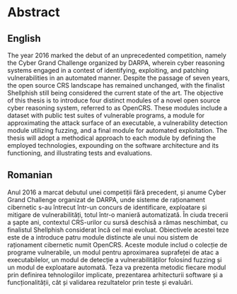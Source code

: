 # Abstract

## English

The year 2016 marked the debut of an unprecedented competition, namely the Cyber Grand Challenge organized by DARPA, wherein cyber reasoning systems engaged in a contest of identifying, exploiting, and patching vulnerabilities in an automated manner. Despite the passage of seven years, the open source CRS landscape has remained unchanged, with the finalist Shellphish still being considered the current state of the art. The objective of this thesis is to introduce four distinct modules of a novel open source cyber reasoning system, referred to as OpenCRS. These modules include a dataset with public test suites of vulnerable programs, a module for approximating the attack surface of an executable, a vulnerability detection module utilizing fuzzing, and a final module for automated exploitation. The thesis will adopt a methodical approach to each module by defining the employed technologies, expounding on the software architecture and its functioning, and illustrating tests and evaluations.

## Romanian

Anul 2016 a marcat debutul unei competiții fără precedent, și anume Cyber Grand Challenge organizat de DARPA, unde sisteme de raționament cibernetic s-au întrecut într-un concurs de identificare, exploatare și mitigare de vulnerabilități, totul într-o manieră  automatizată. În ciuda trecerii a șapte ani, contextul CRS-urilor cu sursă deschisă a rămas neschimbat, cu finalistul Shellphish considerat încă cel mai evoluat. Obiectivele acestei teze este de a introduce patru module distincte ale unui nou sistem de raționament cibernetic numit OpenCRS. Aceste module includ o colecție de programe vulnerabile, un modul pentru aproximarea suprafeței de atac a executabilelor, un modul de detecție a vulnerabilităților folosind fuzzing și un modul de exploatare automată. Teza va prezenta metodic fiecare modul prin definirea tehnologiilor implicate, prezentarea arhitecturii software și a funcționalității, cât și validarea rezultatelor prin teste și evaluări.